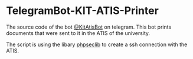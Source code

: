 # TelegramBot-KIT-ATIS-Printer
The source code of the bot [@KitAtisBot](https://telegram.me/kitatisbot) on telegram. This bot prints documents that were sent to it in the ATIS of the university.

The script is using the libary [phpseclib](http://phpseclib.sourceforge.net/) to create a ssh connection with the ATIS.

